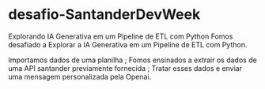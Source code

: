# desafio-SantanderDevWeek

Explorando IA Generativa em um Pipeline de ETL com Python Fomos desafiado a Explorar a IA Generativa em um Pipeline de ETL com Python.

Importamos dados de uma planilha ; Fomos ensinados a extrair os dados de uma API santander previamente fornecida ; Tratar esses dados e enviar uma mensagem personalizada pela Openai.
